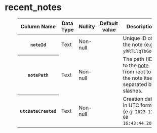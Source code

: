 # recent_notes
<figure class="table"><table><thead><tr><th>Column Name</th><th>Data Type</th><th>Nullity</th><th>Default value</th><th>Description</th></tr></thead><tbody><tr><th><code>noteId</code></th><td>Text</td><td>Non-null</td><td>&nbsp;</td><td>Unique ID of the note (e.g. <code>yRRTLlqTbGoZ</code>).</td></tr><tr><th><code>notePath</code></th><td>Text</td><td>Non-null</td><td>&nbsp;</td><td>The path (IDs) to the <a href="notes.md">note</a> from root to the note itself, separated by slashes.</td></tr><tr><th><code>utcDateCreated</code></th><td>Text</td><td>Non-null</td><td>&nbsp;</td><td>Creation date in UTC format (e.g. <code>2023-11-08 16:43:44.204Z</code>)</td></tr></tbody></table></figure>